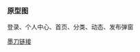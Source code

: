 ### 原型图

登录、个人中心、首页、分类、动态、发布弹窗

[墨刀链接](https://modao.cc/proto/CPQb0Uoxrvcjad96AOzWE/sharing?view_mode=read_only#往贤书城-分享)
 